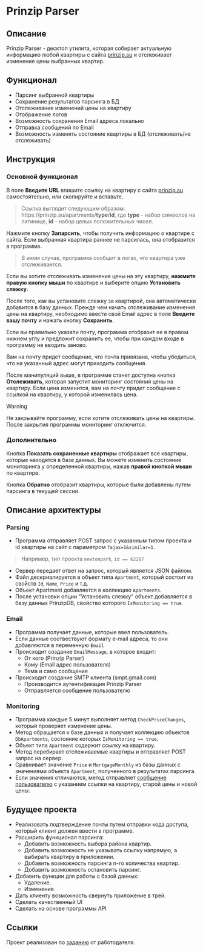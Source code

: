 # Prinzip Parser
## Описание
Prinzip Parser - десктоп утилита, которая собирает актуальную информацию любой квартиры с сайта [prinzip.su](https://prinzip.su)
и отслеживает изменение цены выбранных квартир.

## Функционал
* Парсинг выбранной квартиры
* Сохранение результатов парсинга в БД
* Отслеживание изменений цены на квартиру
* Отображение логов
* Возможность сохранения Email адреса локально
* Отправка сообщений по Email
* Возможность изменять состояние квартиры в БД (отслеживать/не отслеживать)

## Инструкция
### Основной функционал
В поле **Введите URL** впишите ссылку на квартиру с сайта [prinzip.su](https://prinzip.su) самостоятельно,
или скопируйте и вставьте.
> Ссылка выглядит следующим образом:
> https:&#8204;//prinzip.su/apartments/**type**/**id**,
>  где **type** - набор символов на латинице, **id** - набор целых положительных чисел.

Нажмите кнопку **Запарсить**, чтобы получить информацию о квартире с сайта.
Если выбранная квартира раннее не парсилась, она отобразится в программе.
> В ином случае, программа сообщит в логах, что квартира уже отслеживается.

Если вы хотите отслеживать изменение цены на эту квартиру, **нажмите правую кнопку мыши** по квартире
и выберите опцию **Установить слежку**.

После того, как вы установите слежку за квартирой, она автоматически добавится в базу данных.
Прежде чем начать отслеживание изменения цены на квартиру, необходимо ввести свой Email адрес в поле **Введите вашу почту** и нажать кнопку **Сохранить**.

Если вы правильно указали почту, программа отобразит ее в правом нижнем углу и предложит сохранить ее, чтобы при каждом входе в программу не вводить заново.

Вам на почту придет сообщение, что почта привязана, чтобы убедиться, что на указанный адрес могут приходить сообщения.

После манипуляций выше, в программе станет доступна кнопка **Отслеживать**, которая запустит мониторинг состояния цены на квартиру. 
Если цена изменится, вам на почту придет сообщение с ссылкой на квартиру, у которой изменилась цена.
> [!WARNING]
>  Не закрывайте программу, если хотите отслеживать цены на квартиры. После закрытия программы мониторинг отключится.

### Дополнительно
Кнопка **Показать сохраненные квартиры** отображает все квартиры, которые находятся в базе данных.
Вы можете изменить состояние мониторинга у определенной квартиры, нажав **правой кнопкой мыши** по квартире.

Кнопка **Обратно** отобразит квартиры, которые были добавлены путем парсинга в текущей сессии.

## Описание архитектуры
### Parsing
* Программа отправляет POST запрос с указанным типом проекта и id квартиры на сайт с параметром `?ajax=1&similar=1`.
> Например, тип проекта `newtonpark`, `id == 62287`
* Сервер передает ответ на запрос, который является JSON файлом.
* Файл десериалируется в объект типа `Apartment`, который состоит из свойств `Id`, `Name`, `Price` и т.д.
* Объект Apartment добавляется в коллекцию `Apartments`.
* После установки опции "Установить слежку" объект добавляется в базу данных PrinzipDB, свойство которого `IsMonitoring == true`.
### Email
* Программа получает данные, которые ввел пользователь.
* Если данные соотвествуют формату e-mail адреса, то они добавляются в переменную `Email`
* Происходит создание `EmailMessage`, в которое входит:
  * От кого (Prinzip Parser)
  * Кому (Email адрес пользователя)
  * Тема и само сообщение
* Происходит создание SMTP клиента (smpt.gmail.com)
  * Производится аутентификация Prinzip Parser
  * Отправляется сообщение пользователю
### Monitoring
* Программа каждые 5 минут выполняет метод `CheckPriceChanges`, который проверяет изменение цены.
* Метод обращается к базе данных и получает коллекцию объектов `DbApartments`, состояние которых `IsMonitoring == true`.
* Объект типа `Apartment` содержит ссылку на квартиру.
* Метод перебирает отслеживаемые квартиры и отправляет POST запрос на сервер.
* Сравнивает значение `Price` и `MortgageMonthly` из базы данных с значениями объекта `Apartment`, полученного в результатах парсинга.
* Если значения отличаются, метод отправляет [сообщение пользователю](readme.md#email) с указанием ссылки на квартиру, старой цены и новой цены.

## Будущее проекта
* Реализовать подтверждение почты путем отправки кода доступа, который клиент должен ввести в программе.
* Расширить функционал парсинга:
  * Добавить возможность выбора района квартир.
  * Добавить возможность не указывать ссылку напрямую, а выбирать квартиру в приложении.
  * Добавить возможность парсинга n-го количества квартир.
  * Добавить возможность остановить парсинг.
* Добавить функции для работы с базой данных:
  * Удаление.
  * Изменение.
* Дать клиенту возможность свернуть приложение в трей.
* Сделать качественный UI
* Сделать на основе программы API

## Ссылки
Проект реализован по [заданию](https://disk.yandex.ru/d/TMRMcmMdnXfvsw) от работодателя.

